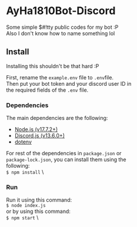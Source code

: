 # AyHa1810Bot-Discord

Some simple $#!tty public codes for my bot :P \
Also I don't know how to name something lol

## Install
Installing this shouldn't be that hard :P

First, rename the `example.env` file to `.env`file. \
Then put your bot token and your discord user ID in \
the required fields of the `.env` file.

### Dependencies
The main dependencies are the following:
- [Node.js (v17.7.2+)](https://nodejs.org/)
- [Discord.js (v13.6.0+)](https://discord.js.org/)
- [dotenv](https://github.com/motdotla/dotenv)

For rest of the dependencies in `package.json` or \
`package-lock.json`, you can install them using the \
following: \
```$ npm install``` \

### Run
Run it using this command: \
```$ node index.js``` \
or by using this command: \
```$ npm start``` \

